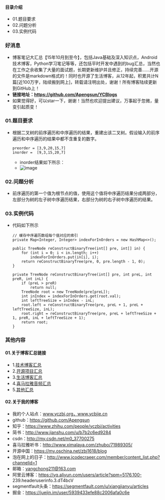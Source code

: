 #### 目录介绍
- 01.题目要求
- 02.问题分析
- 03.实例代码


### 好消息
- 博客笔记大汇总【15年10月到至今】，包括Java基础及深入知识点，Android技术博客，Python学习笔记等等，还包括平时开发中遇到的bug汇总，当然也在工作之余收集了大量的面试题，长期更新维护并且修正，持续完善……开源的文件是markdown格式的！同时也开源了生活博客，从12年起，积累共计N篇[近100万字，陆续搬到网上]，转载请注明出处，谢谢！所有博客陆续更新到GitHub上！
- **链接地址：https://github.com/Apengsun/YCBlogs**
- 如果觉得好，可以star一下，谢谢！当然也欢迎提出建议，万事起于忽微，量变引起质变！




### 01.题目要求
- 根据二叉树的前序遍历和中序遍历的结果，重建出该二叉树。假设输入的前序遍历和中序遍历的结果中都不含重复的数字。
    ```
    preorder = [3,9,20,15,7]
    inorder =  [9,3,15,20,7]
    ```
    - inorder结果如下所示：
    - ![image](https://upload-images.jianshu.io/upload_images/4432347-c6d7d9ed19ea3633.png?imageMogr2/auto-orient/strip%7CimageView2/2/w/1240)



### 02.问题分析
- 前序遍历的第一个值为根节点的值，使用这个值将中序遍历结果分成两部分，左部分为树的左子树中序遍历结果，右部分为树的右子树中序遍历的结果。



### 03.实例代码
- 代码如下所示
    ```
    // 缓存中序遍历数组每个值对应的索引
    private Map<Integer, Integer> indexForInOrders = new HashMap<>();
    
    public TreeNode reConstructBinaryTree(int[] pre, int[] in) {
        for (int i = 0; i < in.length; i++)
            indexForInOrders.put(in[i], i);
        return reConstructBinaryTree(pre, 0, pre.length - 1, 0);
    }
    
    private TreeNode reConstructBinaryTree(int[] pre, int preL, int preR, int inL) {
        if (preL > preR)
            return null;
        TreeNode root = new TreeNode(pre[preL]);
        int inIndex = indexForInOrders.get(root.val);
        int leftTreeSize = inIndex - inL;
        root.left = reConstructBinaryTree(pre, preL + 1, preL + leftTreeSize, inL);
        root.right = reConstructBinaryTree(pre, preL + leftTreeSize + 1, preR, inL + leftTreeSize + 1);
        return root;
    }
    ```








### 其他内容
#### 01.关于博客汇总链接
- 1.[技术博客汇总](https://www.jianshu.com/p/614cb839182c)
- 2.[开源项目汇总](https://blog.csdn.net/m0_37700275/article/details/80863574)
- 3.[生活博客汇总](https://blog.csdn.net/m0_37700275/article/details/79832978)
- 4.[喜马拉雅音频汇总](https://www.jianshu.com/p/f665de16d1eb)
- 5.[其他汇总](https://www.jianshu.com/p/53017c3fc75d)



#### 02.关于我的博客
- 我的个人站点：www.yczbj.org，www.ycbjie.cn
- github：https://github.com/Apengsun
- 知乎：https://www.zhihu.com/people/yczbj/activities
- 简书：http://www.jianshu.com/u/b7b2c6ed9284
- csdn：http://my.csdn.net/m0_37700275
- 喜马拉雅听书：http://www.ximalaya.com/zhubo/71989305/
- 开源中国：https://my.oschina.net/zbj1618/blog
- 泡在网上的日子：http://www.jcodecraeer.com/member/content_list.php?channelid=1
- 邮箱：yangchong211@163.com
- 阿里云博客：https://yq.aliyun.com/users/article?spm=5176.100- 239.headeruserinfo.3.dT4bcV
- segmentfault头条：https://segmentfault.com/u/xiangjianyu/articles
- 掘金：https://juejin.im/user/5939433efe88c2006afa0c6e









